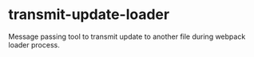 # transmit-update-loader
Message passing tool to transmit update to another file during webpack loader process.
